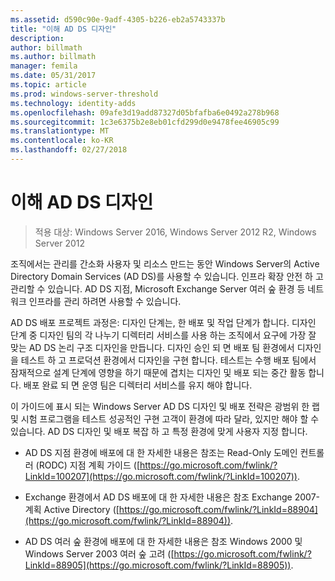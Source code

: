 ```yaml
---
ms.assetid: d590c90e-9adf-4305-b226-eb2a5743337b
title: "이해 AD DS 디자인"
description: 
author: billmath
ms.author: billmath
manager: femila
ms.date: 05/31/2017
ms.topic: article
ms.prod: windows-server-threshold
ms.technology: identity-adds
ms.openlocfilehash: 09afe3d19add87327d05bfafba6e0492a278b968
ms.sourcegitcommit: 1c3e6375b2e8eb01cfd299d0e9478fee46905c99
ms.translationtype: MT
ms.contentlocale: ko-KR
ms.lasthandoff: 02/27/2018
---
```

# <a name="understanding-ad-ds-design"></a>이해 AD DS 디자인

>적용 대상: Windows Server 2016, Windows Server 2012 R2, Windows Server 2012

조직에서는 관리를 간소화 사용자 및 리소스 만드는 동안 Windows Server의 Active Directory Domain Services (AD DS)를 사용할 수 있습니다. 인프라 확장 안전 하 고 관리할 수 있습니다. AD DS 지점, Microsoft Exchange Server 여러 숲 환경 등 네트워크 인프라를 관리 하려면 사용할 수 있습니다.  
  
AD DS 배포 프로젝트 과정은: 디자인 단계는, 한 배포 및 작업 단계가 합니다. 디자인 단계 중 디자인 팀의 각 나누기 디렉터리 서비스를 사용 하는 조직에서 요구에 가장 잘 맞는 AD DS 논리 구조 디자인을 만듭니다. 디자인 승인 되 면 배포 팀 환경에서 디자인을 테스트 하 고 프로덕션 환경에서 디자인을 구현 합니다. 테스트는 수행 배포 팀에서 잠재적으로 설계 단계에 영향을 하기 때문에 겹치는 디자인 및 배포 되는 중간 활동 합니다. 배포 완료 되 면 운영 팀은 디렉터리 서비스를 유지 해야 합니다.  
  
이 가이드에 표시 되는 Windows Server AD DS 디자인 및 배포 전략은 광범위 한 랩 및 시험 프로그램을 테스트 성공적인 구현 고객이 환경에 따라 달라, 있지만 해야 할 수 있습니다. AD DS 디자인 및 배포 복잡 하 고 특정 환경에 맞게 사용자 지정 합니다.  
  
-   AD DS 지점 환경에 배포에 대 한 자세한 내용은 참조는 Read-Only 도메인 컨트롤러 (RODC) 지점 계획 가이드 ([https://go.microsoft.com/fwlink/?LinkId=100207](https://go.microsoft.com/fwlink/?LinkId=100207)).  
  
-   Exchange 환경에서 AD DS 배포에 대 한 자세한 내용은 참조 Exchange 2007-계획 Active Directory ([https://go.microsoft.com/fwlink/?LinkId=88904](https://go.microsoft.com/fwlink/?LinkId=88904)).  
  
-   AD DS 여러 숲 환경에 배포에 대 한 자세한 내용은 참조 Windows 2000 및 Windows Server 2003 여러 숲 고려 ([https://go.microsoft.com/fwlink/?LinkId=88905](https://go.microsoft.com/fwlink/?LinkId=88905)).  
  


